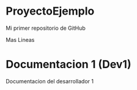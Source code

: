 # ProyectoEjemplo
Mi primer repositorio de GitHub

Mas Lineas


# Documentacion 1 (Dev1)
Documentacion del desarrollador 1
